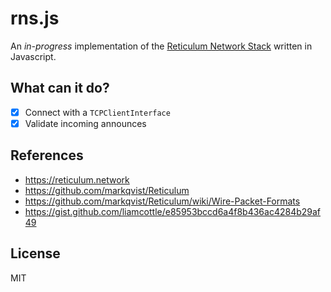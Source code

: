 # rns.js

An _in-progress_ implementation of the [Reticulum Network Stack](https://reticulum.network/) written in Javascript.

## What can it do?

- [x] Connect with a `TCPClientInterface`
- [x] Validate incoming announces

## References

- https://reticulum.network
- https://github.com/markqvist/Reticulum
- https://github.com/markqvist/Reticulum/wiki/Wire-Packet-Formats
- https://gist.github.com/liamcottle/e85953bccd6a4f8b436ac4284b29af49

## License

MIT
